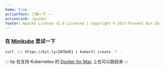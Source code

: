 ```yaml
---
home: true
actionText: 了解一下 →
actionLink: /guide/
footer: Apache License v2.0 Licensed | Copyright © 2017-Present Bin Zhao
---
```


### 在 [Minikube](https://github.com/kubernetes/minikube) 里试一下

```bash
curl -Ls https://bit.ly/2N7DdE1 | kubectl create -f -
```

::: tip
在支持 Kubernetes 的 [Docker for Mac](https://docs.docker.com/docker-for-mac/kubernetes/) 上也可以跑起来
:::